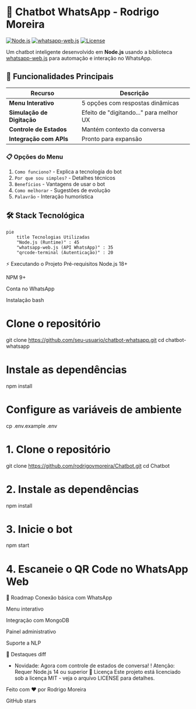 # 🤖 Chatbot WhatsApp - Rodrigo Moreira

[![Node.js](https://img.shields.io/badge/Node.js-14%2B-green?logo=node.js)](https://nodejs.org/)
[![whatsapp-web.js](https://img.shields.io/badge/whatsapp--web.js-1.19-blue)](https://wwebjs.dev/)
[![License](https://img.shields.io/badge/License-MIT-yellow)](https://opensource.org/licenses/MIT)

Um chatbot inteligente desenvolvido em **Node.js** usando a biblioteca [whatsapp-web.js](https://wwebjs.dev/) para automação e interação no WhatsApp.

## 🚀 Funcionalidades Principais

| Recurso | Descrição |
|---------|-----------|
| **Menu Interativo** | 5 opções com respostas dinâmicas |
| **Simulação de Digitação** | Efeito de "digitando..." para melhor UX |
| **Controle de Estados** | Mantém contexto da conversa |
| **Integração com APIs** | Pronto para expansão |

### 📋 Opções do Menu
1. `Como funciono?` - Explica a tecnologia do bot
2. `Por que sou simples?` - Detalhes técnicos
3. `Benefícios` - Vantagens de usar o bot
4. `Como melhorar` - Sugestões de evolução
5. `Palavrão` - Interação humorística

## 🛠 Stack Tecnológica

```mermaid
pie
    title Tecnologias Utilizadas
    "Node.js (Runtime)" : 45
    "whatsapp-web.js (API WhatsApp)" : 35
    "qrcode-terminal (Autenticação)" : 20
```
⚡ Executando o Projeto
Pré-requisitos
Node.js 18+

NPM 9+

Conta no WhatsApp

Instalação
bash
# Clone o repositório
git clone https://github.com/seu-usuario/chatbot-whatsapp.git
cd chatbot-whatsapp

# Instale as dependências
npm install

# Configure as variáveis de ambiente
cp .env.example .env

# 1. Clone o repositório
git clone https://github.com/rodrigovmoreira/Chatbot.git
cd Chatbot

# 2. Instale as dependências
npm install

# 3. Inicie o bot
npm start

# 4. Escaneie o QR Code no WhatsApp Web
📌 Roadmap
Conexão básica com WhatsApp

Menu interativo

Integração com MongoDB

Painel administrativo

Suporte a NLP

🌟 Destaques
diff
+ Novidade: Agora com controle de estados de conversa!
! Atenção: Requer Node.js 14 ou superior
📄 Licença
Este projeto está licenciado sob a licença MIT - veja o arquivo LICENSE para detalhes.

Feito com ❤️ por Rodrigo Moreira

GitHub stars